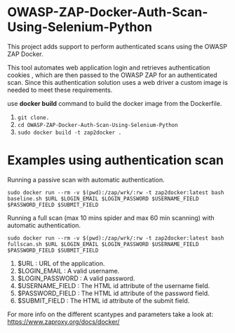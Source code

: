 # OWASP-ZAP-Docker-Auth-Scan-Using-Selenium-Python

This project adds support to perform authenticated scans using the OWASP ZAP Docker.

This tool automates web application login and retrieves authentication cookies , which are then passed to the OWASP ZAP for an authenticated scan. Since this authentication solution uses a web driver a custom image is needed to meet these requirements.
 
use **docker build** command to build the docker image from the Dockerfile.

1. ``git clone.``
2. ``cd OWASP-ZAP-Docker-Auth-Scan-Using-Selenium-Python``
3. ``sudo docker build -t zap2docker .``

# Examples using authentication scan

Running a passive scan with automatic authentication.

`` sudo docker run --rm -v $(pwd):/zap/wrk/:rw -t zap2docker:latest bash baseline.sh $URL $LOGIN_EMAIL $LOGIN_PASSWORD $USERNAME_FIELD $PASSWORD_FIELD $SUBMIT_FIELD ``

Running a full scan (max 10 mins spider and max 60 min scanning) with automatic authentication.

`` sudo docker run --rm -v $(pwd):/zap/wrk/:rw -t zap2docker:latest bash fullscan.sh $URL $LOGIN_EMAIL $LOGIN_PASSWORD $USERNAME_FIELD $PASSWORD_FIELD $SUBMIT_FIELD ``

1. $URL : URL of the application.
2. $LOGIN_EMAIL : A valid username.
3. $LOGIN_PASSWORD : A valid password.
4. $USERNAME_FIELD : The HTML id attribute of the username field.
5. $PASSWORD_FIELD : The HTML id attribute of the password field.
6. $SUBMIT_FIELD : The HTML id attribute of the submit field.


For more info on the different scantypes and parameters take a look at: https://www.zaproxy.org/docs/docker/

